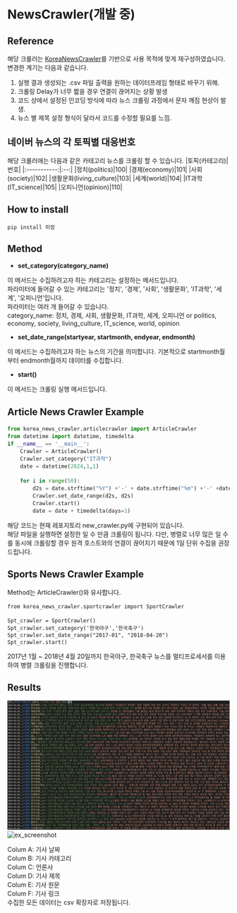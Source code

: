 # NewsCrawler(개발 중)

## Reference
해당 크롤러는 [KoreaNewsCrawler](https://github.com/lumyjuwon/KoreaNewsCrawler)를 기반으로 사용 목적에 맞게 재구성하였습니다.
변경한 계기는 다음과 같습니다.  
  1. 실행 결과 생성되는 .csv 파일 출력을 원하는 데이터프레임 형태로 바꾸기 위해.
  2. 크롤링 Delay가 너무 짧을 경우 연결이 끊어지는 상황 발생
  3. 코드 상에서 설정된 인코딩 방식에 따라 뉴스 크롤링 과정에서 문자 깨짐 현상이 발생.
  4. 뉴스 별 제목 설정 형식이 달라서 코드를 수정할 필요를 느낌.


## 네이버 뉴스의 각 토픽별 대응번호
해당 크롤러애는 다음과 같은 카테고리 뉴스를 크롤링 할 수 있습니다.
|토픽(카테고리)|번호|
|:-----------:|:--:|
|정치(politics)|100|
|경제(economy)|101|
|사회(society)|102|
|생활문화(living_culture)|103|
|세계(world)|104|
|IT과학(IT_science)|105|
|오피니언(opinion)|110|
  
## How to install
    pip install 미정
    
## Method

* **set_category(category_name)**
  
 이 메서드는 수집하려고자 하는 카테고리는 설정하는 메서드입니다.  
 파라미터에 들어갈 수 있는 카테고리는 '정치', '경제', '사회', '생활문화', 'IT과학', '세계', '오피니언'입니다.  
 파라미터는 여러 개 들어갈 수 있습니다.  
 category_name: 정치, 경제, 사회, 생활문화, IT과학, 세계, 오피니언 or politics, economy, society, living_culture, IT_science, world, opinion
  
* **set_date_range(startyear, startmonth, endyear, endmonth)**
  
 이 메서드는 수집하려고자 하는 뉴스의 기간을 의미합니다. 기본적으로 startmonth월부터 endmonth월까지 데이터를 수집합니다.
  
* **start()**
  
 이 메서드는 크롤링 실행 메서드입니다.
  
## Article News Crawler Example
```python
from korea_news_crawler.articlecrawler import ArticleCrawler
from datetime import datetime, timedelta
if __name__ == '__main__':
    Crawler = ArticleCrawler()
    Crawler.set_category("IT과학")
    date = datetime(2024,1,1)
    
    for i in range(50):
        d2s = date.strftime("%Y") +'-' + date.strftime("%m") +'-' +date.strftime("%d")
        Crawler.set_date_range(d2s, d2s)
        Crawler.start()
        date = date + timedelta(days=1)
```
  해당 코드는 현재 레포지토리 new_crawler.py에 구현되어 있습니다.  
  해당 파일을 실행하면 설정한 일 수 만큼 크롤링이 됩니다.
  다만, 병렬로 너무 많은 일 수를 동시에 크롤링할 경우 원격 호스트와의 연결이 끊어지기 때문에 1일 단위 수집을 권장드립니다.

## Sports News Crawler Example 
  Method는 ArticleCrawler()와 유사합니다.
```
from korea_news_crawler.sportcrawler import SportCrawler 

Spt_crawler = SportCrawler()
Spt_crawler.set_category('한국야구','한국축구')
Spt_crawler.set_date_range("2017-01", "2018-04-20")
Spt_crawler.start()
```
  2017년 1월 ~ 2018년 4월 20일까지 한국야구, 한국축구 뉴스를 멀티프로세서를 이용하여 병렬 크롤링을 진행합니다.
  
## Results
 ![ex_screenshot](./img/article_result.PNG)
 ![ex_screenshot](./img/sport_resultimg.PNG)
 
 Colum A: 기사 날짜  
 Colum B: 기사 카테고리  
 Colum C: 언론사  
 Colum D: 기사 제목  
 Colum E: 기사 원문  
 Colum F: 기사 링크  
 수집한 모든 데이터는 csv 확장자로 저장됩니다.
